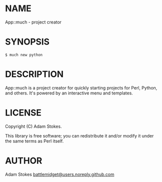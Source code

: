 # NAME

App::much - project creator

# SYNOPSIS

    $ much new python

# DESCRIPTION

App::much is a project creator for quickly starting projects for Perl, Python, and others. It's powered by an interactive menu and templates.

# LICENSE

Copyright (C) Adam Stokes.

This library is free software; you can redistribute it and/or modify
it under the same terms as Perl itself.

# AUTHOR

Adam Stokes <battlemidget@users.noreply.github.com>
